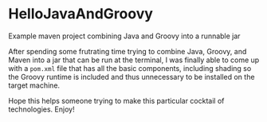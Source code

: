# HelloJavaAndGroovy
Example maven project combining Java and Groovy into a runnable jar

After spending some frutrating time trying to combine Java, Groovy, and Maven into a jar that can be run at the terminal, I was finally able to come up with a `pom.xml` file that has all the basic components, including shading so the Groovy runtime is included and thus unnecessary to be installed on the target machine.

Hope this helps someone trying to make this particular cocktail of technologies. Enjoy!